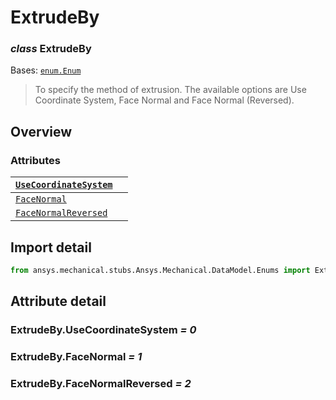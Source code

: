 <a id="extrudeby"></a>

# ExtrudeBy

<a id="ExtrudeBy"></a>

### *class* ExtrudeBy

Bases: [`enum.Enum`](https://docs.python.org/3/library/enum.html#enum.Enum)

> To specify the method of extrusion. The available options are Use Coordinate System, Face Normal and Face Normal (Reversed).

> <!-- !! processed by numpydoc !! -->

<a id="overview"></a>

## Overview

### Attributes

| [`UseCoordinateSystem`](#ExtrudeBy.UseCoordinateSystem)   |    |
|-----------------------------------------------------------|----|
| [`FaceNormal`](#ExtrudeBy.FaceNormal)                     |    |
| [`FaceNormalReversed`](#ExtrudeBy.FaceNormalReversed)     |    |

<a id="import-detail"></a>

## Import detail

```python
from ansys.mechanical.stubs.Ansys.Mechanical.DataModel.Enums import ExtrudeBy
```

<a id="attribute-detail"></a>

## Attribute detail

<a id="ExtrudeBy.UseCoordinateSystem"></a>

### ExtrudeBy.UseCoordinateSystem *= 0*

<a id="ExtrudeBy.FaceNormal"></a>

### ExtrudeBy.FaceNormal *= 1*

<a id="ExtrudeBy.FaceNormalReversed"></a>

### ExtrudeBy.FaceNormalReversed *= 2*
